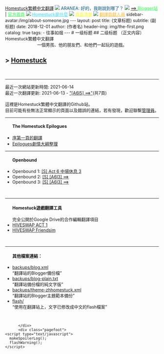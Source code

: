 ﻿<html>
  <head>
    <meta charset="utf-8">
    <meta http-equiv="Content-Type" content="text/html">
    <meta name="viewport" content="width=device-width, initial-scale=1.0">
    <meta name="description" content="Homestuck的非官方简中翻译">
    <meta name="theme-color" content="#ffffff">
    <title>Homestuck繁體中文翻譯</title>
    <!-- imports -->
    <link rel="icon" href="../favicon.ico" type="image/x-icon">
    <link rel="stylesheet" href="/main.css">
    <script type="text/javascript" src="//code.jquery.com/jquery-1.11.3.min.js"></script>
    <script type="text/javascript" src="/Viz_AC_RunActiveContent.js"></script>
    <script type="text/javascript" src="/main.js"></script>
  </head>
  <script type="text/javascript">
      linkOfficial();
      makeSpoilerLog();
      flashWarning();
    </script>
  <body>
    <div class="header">
      <span class="mspanav">
        <a href="/">Homestuck繁體中文翻譯</a>
        <img src="https://www.homestuck.com/images/storyfiles/hs2/05979.gif">
        <span style="color: #005682;">ARANEA: 好的，我剛說到哪了？</span>
        <img src="/assets/panels/00001.gif" class="mar-x-auto disp-bl">
        <a href="/story/2">==&gt; </a>
        <a href="http://zhhomestuck.blogspot.com" style="color: #29ff4a;">Blogger站</a> |
        <a href="http://www.homestuck.com/" style="color: #29ff4a;">官方首頁</a>
        <img src="/images/candycorn.gif" />
        <a href="/whatishomestuck" style="color:#39d5f6;">Homestuck是什麼</a>
        <img src="/images/candycorn.gif" />
        <a href="/page_list" style="color: #f7f72a;">頁面清單</a>
        <img src="/images/candycorn.gif" />
        <a href="/translators" style="color: #ffb529;">翻譯貢獻人員</a>
      </span>
sidebar-avatar:/img/about-someone.jpg
      ---
layout:     post
title:      (文章标题)
subtitle:   (副标题)
date:       2018-12-01
author:     (作者名)
header-img: img/the-first.png
catalog:   true
tags:
    - 往事如烟
---
# 一级标题
## 二级标题
（正文内容）
    </div>
    <div class="content">
      <div class="content-inner">
        <div class="page">
          <div class="pagehead">
            Homestuck繁體中文翻譯
          </div>
          <div class="pagebody">
            <div style="text-align: left;">
  <div style="text-align: center; margin: 0; padding: 0;">一個男孩、他的朋友們、和他們一起玩的遊戲。</div>
  <h2>>&nbsp;<a class="blog-pager-newer-link" href="/p/001901">Homestuck</a></h2><br/>
  <hr/>
  <span class="note">最近一次網站更新時間: 2021-06-14<br />
  最近一次翻譯更新: 2021-06-13 - <a href="/p/007940">"[A6I5] ==>"</a>(共7頁)</span><br/>
  <br/>
  這裡是Homestuck繁體中文翻譯的Github站。<br />
  目前可能有些無法正常顯示的頁面以及錯誤的連結，若有發現，歡迎聯繫<a href="mailto:rodersmaacci774@gmail.com">管理員</a>。<br/>
  <hr/>
  <ul><h4>The Homestuck Epilogues</h4>
    <li><a class="blog-pager-newer-link" href="/epilogues/prologue/">序第一頁的翻譯</a>
    <li><a href="/epilogues/summary/prologue">Epilogues劇情大綱整理</a></li>
  </ul>
  <hr/>
  <ul><h4>Openbound</h4>
    <li>Openbound 1: <a href="/Openbound/part1/">[S] Act 6 中場休息 3</a></li>
    <li>Openbound 2: <a href="/Openbound/part2/">[S] [A6I3] ==></a></li>
    <li>Openbound 3: <a href="/Openbound/part3/">[S] [A6I3] ==></a></li>
  </ul><br/>
  <hr/>
  <ul><h4>Homestuck遊戲翻譯工具</h4>
    完全公開於Google Drive的合作編輯翻譯項目
    <li><a href="https://drive.google.com/drive/folders/1XLKqwODw4Qkk5lKlg69pYaX-8SP8LlMk">HIVESWAP ACT 1</a></li>
    <li><a href="https://drive.google.com/drive/folders/1DFKH8Qz6VPBwqAOb3YZacwc9VQio7gGu">HIVESWAP Friendsim</a></li>
  </ul><br/>
  <hr/>
  <ul><h4>其他檔案連結：</h4>
    <li><a href="/backups/blog.xml">backups/blog.xml</a><br/>
        <q>翻譯站的Blogger備份檔</q>
    </li>
    <li><a href="/backups/blog-plain.txt">backups/blog-plain.txt</a><br/>
        <q>翻譯站備份檔的純文字版</q>
    </li>
    <li><a href="/backups/theme-zhhomestuck.xml">backups/theme-zhhomestuck.xml</a><br/>
        <q>翻譯站的Blogger主題範本備份</q>
    </li>
    <li><a href="/flash">flash/</a><br/>
        <q>使用在翻譯站上，文字已修改成中文的flash檔案</q>
    </li>
  </ul><br/>
</div>

          </div>
          <div class="pagefoot">
    <script type="text/javascript">
      makeSpoilerLog();
      flashWarning();
    </script>
  </body>
</html>
